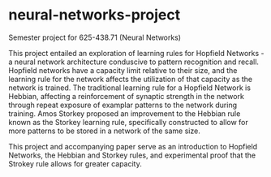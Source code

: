 # neural-networks-project
Semester project for 625-438.71 (Neural Networks)

This project entailed an exploration of learning rules for Hopfield Networks - a neural network architecture conduscive to pattern recognition and recall. Hopfield networks have a capacity limit relative to their size, and the learning rule for the network affects the utilization of that capacity as the network is trained. The traditional learning rule for a Hopfield Network is Hebbian, affecting a reinforcement of synaptic strength in the network through repeat exposure of examplar patterns to the network during training. Amos Storkey proposed an improvement to the Hebbian rule known as the Storkey learning rule, specifically constructed to allow for more patterns to be stored in a network of the same size. 

This project and accompanying paper serve as an introduction to Hopfield Networks, the Hebbian and Storkey rules, and experimental proof that the Strokey rule allows for greater capacity. 
